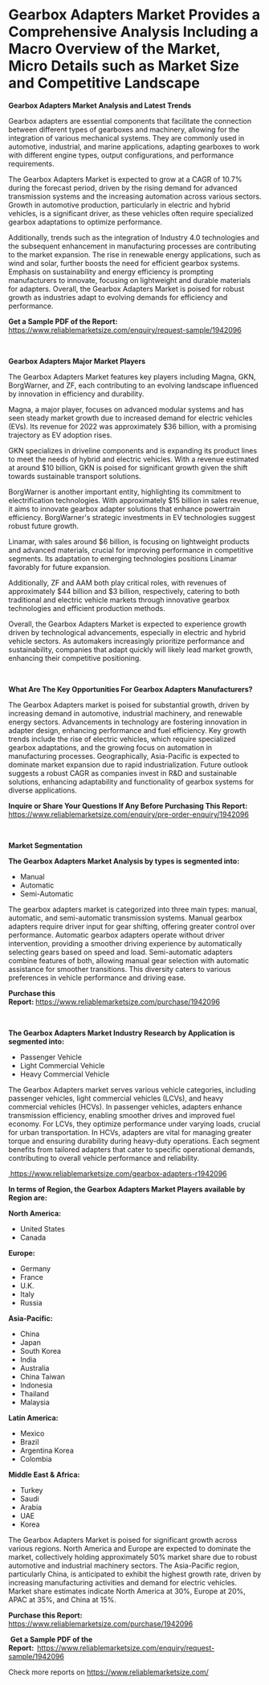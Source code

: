<p><h1>Gearbox Adapters Market Provides a Comprehensive Analysis Including a Macro Overview of the Market, Micro Details such as Market Size and Competitive Landscape</h1></p><p><strong>Gearbox Adapters Market Analysis and Latest Trends</strong></p>
<p><p>Gearbox adapters are essential components that facilitate the connection between different types of gearboxes and machinery, allowing for the integration of various mechanical systems. They are commonly used in automotive, industrial, and marine applications, adapting gearboxes to work with different engine types, output configurations, and performance requirements.</p><p>The Gearbox Adapters Market is expected to grow at a CAGR of 10.7% during the forecast period, driven by the rising demand for advanced transmission systems and the increasing automation across various sectors. Growth in automotive production, particularly in electric and hybrid vehicles, is a significant driver, as these vehicles often require specialized gearbox adaptations to optimize performance.</p><p>Additionally, trends such as the integration of Industry 4.0 technologies and the subsequent enhancement in manufacturing processes are contributing to the market expansion. The rise in renewable energy applications, such as wind and solar, further boosts the need for efficient gearbox systems. Emphasis on sustainability and energy efficiency is prompting manufacturers to innovate, focusing on lightweight and durable materials for adapters. Overall, the Gearbox Adapters Market is poised for robust growth as industries adapt to evolving demands for efficiency and performance.</p></p>
<p><strong>Get a Sample PDF of the Report:&nbsp;</strong> <a href="https://www.reliablemarketsize.com/enquiry/request-sample/1942096?utm_campaign=3348&utm_medium=2&utm_source=Github&utm_content=ia&utm_term=08042025&utm_id=gearbox-adapters">https://www.reliablemarketsize.com/enquiry/request-sample/1942096</a></p>
<p>&nbsp;</p>
<p><strong>Gearbox Adapters Major Market Players</strong></p>
<p><p>The Gearbox Adapters Market features key players including Magna, GKN, BorgWarner, and ZF, each contributing to an evolving landscape influenced by innovation in efficiency and durability. </p><p>Magna, a major player, focuses on advanced modular systems and has seen steady market growth due to increased demand for electric vehicles (EVs). Its revenue for 2022 was approximately $36 billion, with a promising trajectory as EV adoption rises. </p><p>GKN specializes in driveline components and is expanding its product lines to meet the needs of hybrid and electric vehicles. With a revenue estimated at around $10 billion, GKN is poised for significant growth given the shift towards sustainable transport solutions.</p><p>BorgWarner is another important entity, highlighting its commitment to electrification technologies. With approximately $15 billion in sales revenue, it aims to innovate gearbox adapter solutions that enhance powertrain efficiency. BorgWarner's strategic investments in EV technologies suggest robust future growth.</p><p>Linamar, with sales around $6 billion, is focusing on lightweight products and advanced materials, crucial for improving performance in competitive segments. Its adaptation to emerging technologies positions Linamar favorably for future expansion.</p><p>Additionally, ZF and AAM both play critical roles, with revenues of approximately $44 billion and $3 billion, respectively, catering to both traditional and electric vehicle markets through innovative gearbox technologies and efficient production methods.</p><p>Overall, the Gearbox Adapters Market is expected to experience growth driven by technological advancements, especially in electric and hybrid vehicle sectors. As automakers increasingly prioritize performance and sustainability, companies that adapt quickly will likely lead market growth, enhancing their competitive positioning.</p></p>
<p>&nbsp;</p>
<p><strong>What Are The Key Opportunities For Gearbox Adapters Manufacturers?</strong></p>
<p><p>The Gearbox Adapters market is poised for substantial growth, driven by increasing demand in automotive, industrial machinery, and renewable energy sectors. Advancements in technology are fostering innovation in adapter design, enhancing performance and fuel efficiency. Key growth trends include the rise of electric vehicles, which require specialized gearbox adaptations, and the growing focus on automation in manufacturing processes. Geographically, Asia-Pacific is expected to dominate market expansion due to rapid industrialization. Future outlook suggests a robust CAGR as companies invest in R&D and sustainable solutions, enhancing adaptability and functionality of gearbox systems for diverse applications.</p></p>
<p><strong>Inquire or Share Your Questions If Any Before Purchasing This Report:</strong> <a href="https://www.reliablemarketsize.com/enquiry/pre-order-enquiry/1942096?utm_campaign=3348&utm_medium=2&utm_source=Github&utm_content=ia&utm_term=08042025&utm_id=gearbox-adapters">https://www.reliablemarketsize.com/enquiry/pre-order-enquiry/1942096</a></p>
<p>&nbsp;</p>
<p><strong>Market Segmentation</strong></p>
<p><strong>The Gearbox Adapters Market Analysis by types is segmented into:</strong></p>
<p><ul><li>Manual</li><li>Automatic</li><li>Semi-Automatic</li></ul></p>
<p><p>The gearbox adapters market is categorized into three main types: manual, automatic, and semi-automatic transmission systems. Manual gearbox adapters require driver input for gear shifting, offering greater control over performance. Automatic gearbox adapters operate without driver intervention, providing a smoother driving experience by automatically selecting gears based on speed and load. Semi-automatic adapters combine features of both, allowing manual gear selection with automatic assistance for smoother transitions. This diversity caters to various preferences in vehicle performance and driving ease.</p></p>
<p><strong>Purchase this Report:&nbsp;</strong><a href="https://www.reliablemarketsize.com/purchase/1942096?utm_campaign=3348&utm_medium=2&utm_source=Github&utm_content=ia&utm_term=08042025&utm_id=gearbox-adapters">https://www.reliablemarketsize.com/purchase/1942096</a></p>
<p>&nbsp;</p>
<p><strong>The Gearbox Adapters Market Industry Research by Application is segmented into:</strong></p>
<p><ul><li>Passenger Vehicle</li><li>Light Commercial Vehicle</li><li>Heavy Commercial Vehicle</li></ul></p>
<p><p>The Gearbox Adapters market serves various vehicle categories, including passenger vehicles, light commercial vehicles (LCVs), and heavy commercial vehicles (HCVs). In passenger vehicles, adapters enhance transmission efficiency, enabling smoother drives and improved fuel economy. For LCVs, they optimize performance under varying loads, crucial for urban transportation. In HCVs, adapters are vital for managing greater torque and ensuring durability during heavy-duty operations. Each segment benefits from tailored adapters that cater to specific operational demands, contributing to overall vehicle performance and reliability.</p></p>
<p><a href="https://www.reliablemarketsize.com/gearbox-adapters-r1942096?utm_campaign=3348&utm_medium=2&utm_source=Github&utm_content=ia&utm_term=08042025&utm_id=gearbox-adapters">&nbsp;https://www.reliablemarketsize.com/gearbox-adapters-r1942096</a></p>
<p><strong>In terms of Region, the Gearbox Adapters Market Players available by Region are:</strong></p>
<p>
    <p> <strong> North America: </strong>
        <ul>
            <li>United States</li>
            <li>Canada</li>
        </ul>
        </p> 
    <p> <strong> Europe: </strong>
        <ul>
            <li>Germany</li>
            <li>France</li>
            <li>U.K.</li>
            <li>Italy</li>
            <li>Russia</li>
        </ul>
        </p> 
    <p> <strong> Asia-Pacific: </strong>
        <ul>
            <li>China</li>
            <li>Japan</li>
            <li>South Korea</li>
            <li>India</li>
            <li>Australia</li>
            <li>China Taiwan</li>
            <li>Indonesia</li>
            <li>Thailand</li>
            <li>Malaysia</li>
        </ul>
        </p> 
    <p> <strong> Latin America: </strong>
        <ul>
            <li>Mexico</li>
            <li>Brazil</li>
            <li>Argentina Korea</li>
            <li>Colombia</li>
        </ul>
        </p> 
    <p> <strong> Middle East & Africa: </strong>
        <ul>
            <li>Turkey</li>
            <li>Saudi</li>
            <li>Arabia</li>
            <li>UAE</li>
            <li>Korea</li>
        </ul>
    </p>
    </p>
<p><p>The Gearbox Adapters Market is poised for significant growth across various regions. North America and Europe are expected to dominate the market, collectively holding approximately 50% market share due to robust automotive and industrial machinery sectors. The Asia-Pacific region, particularly China, is anticipated to exhibit the highest growth rate, driven by increasing manufacturing activities and demand for electric vehicles. Market share estimates indicate North America at 30%, Europe at 20%, APAC at 35%, and China at 15%.</p></p>
<p><strong>Purchase this Report: </strong><a href="https://www.reliablemarketsize.com/purchase/1942096?utm_campaign=3348&utm_medium=2&utm_source=Github&utm_content=ia&utm_term=08042025&utm_id=gearbox-adapters">https://www.reliablemarketsize.com/purchase/1942096</a></p>
<p>&nbsp;<strong>Get a Sample PDF of the Report:&nbsp;&nbsp;</strong><a href="https://www.reliablemarketsize.com/enquiry/request-sample/1942096?utm_campaign=3348&utm_medium=2&utm_source=Github&utm_content=ia&utm_term=08042025&utm_id=gearbox-adapters">https://www.reliablemarketsize.com/enquiry/request-sample/1942096</a></p>
<p><strong></strong></p>
<p>Check more reports on <a href="https://www.reliablemarketsize.com/?utm_campaign=3348&utm_medium=2&utm_source=Github&utm_content=ia&utm_term=08042025&utm_id=gearbox-adapters">https://www.reliablemarketsize.com/</a></p>